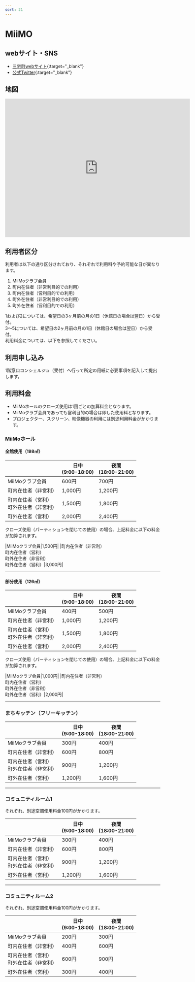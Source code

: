 ```yaml
---
sort: 21
---
```


# MiiMO
## webサイト・SNS

- [三宅町webサイト](https://www.town.miyake.lg.jp/chosei/miimo/index.html){:target="_blank"}
- [公式Twitter](https://twitter.com/MiimoMiyake){:target="_blank"}

## 地図

<iframe src="https://www.google.com/maps/embed?pb=!1m18!1m12!1m3!1d3285.2190157185264!2d135.77109441515725!3d34.57332439753728!2m3!1f0!2f0!3f0!3m2!1i1024!2i768!4f13.1!3m3!1m2!1s0x60013186b1bd4597%3A0x587e22013a96eb01!2z5LiJ5a6F55S644G-44Gh44Gl44GP44KK5Lqk5rWB44K744Oz44K_44O8TWlpTW8!5e0!3m2!1sja!2sjp!4v1623486914560!5m2!1sja!2sjp" width="600" height="450" style="border:0;" allowfullscreen="" loading="lazy"></iframe>

## 利用者区分
利用者は以下の通り区分されており、それぞれで利用料や予約可能な日が異なります。

1. MiiMoクラブ会員
2. 町内在住者（非営利目的での利用）
3. 町内在住者（営利目的での利用）
4. 町外在住者（非営利目的での利用）
5. 町外在住者（営利目的での利用）

1および2については、希望日の3ヶ月前の月の1日（休館日の場合は翌日）から受付。  
3〜5については、希望日の2ヶ月前の月の1日（休館日の場合は翌日）から受付。  
利用料金については、以下を参照してください。

## 利用申し込み
1階窓口コンシェルジュ（受付）へ行って所定の用紙に必要事項を記入して提出します。

## 利用料金
- MiiMoホールのクローズ使用は1回ごとの加算料金となります。
- MiiMoクラブ会員であっても営利目的の場合は即した使用料となります。
- プロジェクター、スクリーン、映像機器の利用には別途利用料金がかかります。

### MiiMoホール
#### 全館使用（198㎡）

|| 日中<br>(9:00-18:00) | 夜間<br>(18:00-21:00) |
| ------- | ------- | -------- |
|MiiMoクラブ会員|600円|700円|
|町内在住者（非営利）|1,000円|1,200円|
|町内在住者（営利）<br>町外在住者（非営利）|1,500円|1,800円|
|町外在住者（営利）|2,000円|2,400円|

クローズ使用（パーティションを閉じての使用）の場合、上記料金に以下の料金が加算されます。

|MiiMoクラブ会員|1,500円|
|町内在住者（非営利）<br>町内在住者（営利）<br>町外在住者（非営利）<br>町外在住者（営利）|3,000円|

---

#### 部分使用（126㎡）

|| 日中<br>(9:00-18:00) | 夜間<br>(18:00-21:00) |
| ------- | ------- | -------- |
|MiiMoクラブ会員|400円|500円|
|町内在住者（非営利）|1,000円|1,200円|
|町内在住者（営利）<br>町外在住者（非営利）|1,500円|1,800円|
|町外在住者（営利）|2,000円|2,400円|

クローズ使用（パーティションを閉じての使用）の場合、上記料金に以下の料金が加算されます。

|MiiMoクラブ会員|1,000円|
|町内在住者（非営利）<br>町内在住者（営利）<br>町外在住者（非営利）<br>町外在住者（営利）|2,000円|

---

### まちキッチン（フリーキッチン）

|| 日中<br>(9:00-18:00) | 夜間<br>(18:00-21:00) |
| ------- | ------- | -------- |
|MiiMoクラブ会員|300円|400円|
|町内在住者（非営利）|600円|800円|
|町内在住者（営利）<br>町外在住者（非営利）|900円|1,200円|
|町外在住者（営利）|1,200円|1,600円|

---

### コミュニティルーム1

それぞれ、別途空調使用料金100円がかかります。

|| 日中<br>(9:00-18:00) | 夜間<br>(18:00-21:00) |
| ------- | ------- | -------- |
|MiiMoクラブ会員|300円|400円|
|町内在住者（非営利）|600円|800円|
|町内在住者（営利）<br>町外在住者（非営利）|900円|1,200円|
|町外在住者（営利）|1,200円|1,600円|

---

### コミュニティルーム2

それぞれ、別途空調使用料金100円がかかります。

|| 日中<br>(9:00-18:00) | 夜間<br>(18:00-21:00) |
| ------- | ------- | -------- |
|MiiMoクラブ会員|200円|300円|
|町内在住者（非営利）|400円|600円|
|町内在住者（営利）<br>町外在住者（非営利）|600円|900円|
|町外在住者（営利）|300円|400円|
